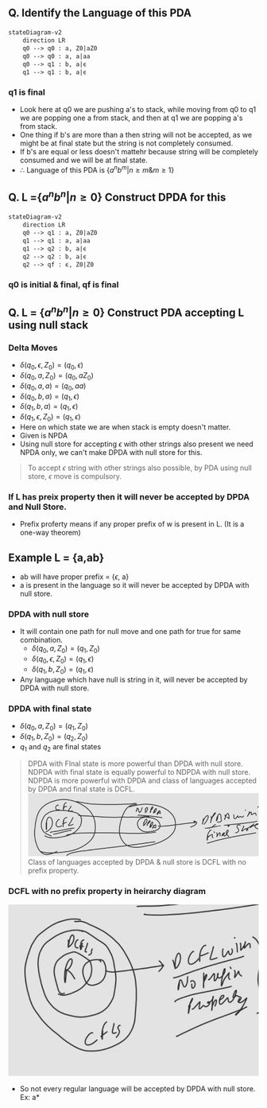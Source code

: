 ## Q. Identify the Language of this PDA
```mermaid
stateDiagram-v2
    direction LR
    q0 --> q0 : a, Z0|aZ0
    q0 --> q0 : a, a|aa
    q0 --> q1 : b, a|ϵ
    q1 --> q1 : b, a|ϵ
```
### q1 is final
- Look here at q0 we are pushing a's to stack, while moving from q0 to q1 we are popping one a from stack, and then at q1 we are popping a's from stack.
- One thing if b's are more than a then string will not be accepted, as we might be at final state but the string is not completely consumed.
- If b's are equal or less doesn't mattehr because string will be completely consumed and we will be at final state.
- $\therefore$ Language of this PDA is $\{a^{n}b^{m} | n \geq m \& m\geq 1\}$

## Q. L ={$a^nb^n | n \geq 0$} Construct DPDA for this
```mermaid
stateDiagram-v2
    direction LR
    q0 --> q1 : a, Z0|aZ0
    q1 --> q1 : a, a|aa
    q1 --> q2 : b, a|ϵ
    q2 --> q2 : b, a|ϵ
    q2 --> qf : ϵ, Z0|Z0
```
### q0 is initial & final, qf is final

## Q. L = {$a^nb^n | n \geq 0$} Construct PDA accepting L using null stack
### Delta Moves
- $\delta(q_0, \epsilon, Z_0) = (q_0, \epsilon)$
- $\delta(q_0, a, Z_0) = (q_0, aZ_0)$
- $\delta(q_0, a, a) = (q_0, aa)$
- $\delta(q_0, b, a) = (q_1, \epsilon)$
- $\delta(q_1, b, a) = (q_1, \epsilon)$
- $\delta(q_1, \epsilon, Z_0) = (q_1, \epsilon)$
- Here on which state we are when stack is empty doesn't matter.
- Given is NPDA
- Using null store for accepting $\epsilon$ with other strings also present we need NPDA only, we can't make DPDA with null store for this.

> To accept $\epsilon$ string with other strings also possible, by PDA using null store, $\epsilon$ move is compulsory.

### If L has preix property then it will never be accepted by DPDA and Null Store.
- Prefix proferty means if any proper prefix of w is present in L. (It is a one-way theorem)

## Example L = {a,ab}
- ab will have proper prefix = {$\epsilon$, a}
- a is present in the language so it will never be accepted by DPDA with null store.
### DPDA with null store
- It will contain one path for null move and one path for true for same combination.
  - $\delta(q_0, a, Z_0) = (q_1, Z_0)$
  - $\delta(q_0, \epsilon, Z_0) = (q_1, \epsilon)$
  - $\delta(q_1, b, Z_0) = (q_1,\epsilon)$
- Any language which have null is string in it, will never be accepted by DPDA with null store.
### DPDA with final state
- $\delta(q_0, a, Z_0) = (q_1, Z_0)$
- $\delta(q_1, b, Z_0) = (q_2, Z_0)$
- $q_1$ and $q_2$ are final states

> DPDA with FInal state is more powerful than DPDA with null store.  
> NDPDA with final state is equally powerful to NDPDA with null store.  
> NDPDA is more powerful with DPDA and class of languages accepted by DPDA and final state is DCFL.  
> ![Alt text](image-2.png)  
> Class of languages accepted by DPDA & null store is DCFL with no prefix property.  

### DCFL with no prefix property in heirarchy diagram
![Alt text](image-3.png)
- So not every regular language will be accepted by DPDA with null store. Ex: a*
